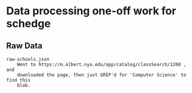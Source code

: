 # Data processing one-off work for schedge

## Raw Data

```
raw-schools.json
    Went to https://m.albert.nyu.edu/app/catalog/classSearch/1208 , and
    downloaded the page, then just GREP'd for 'Computer Science' to find this
    blob.
```

